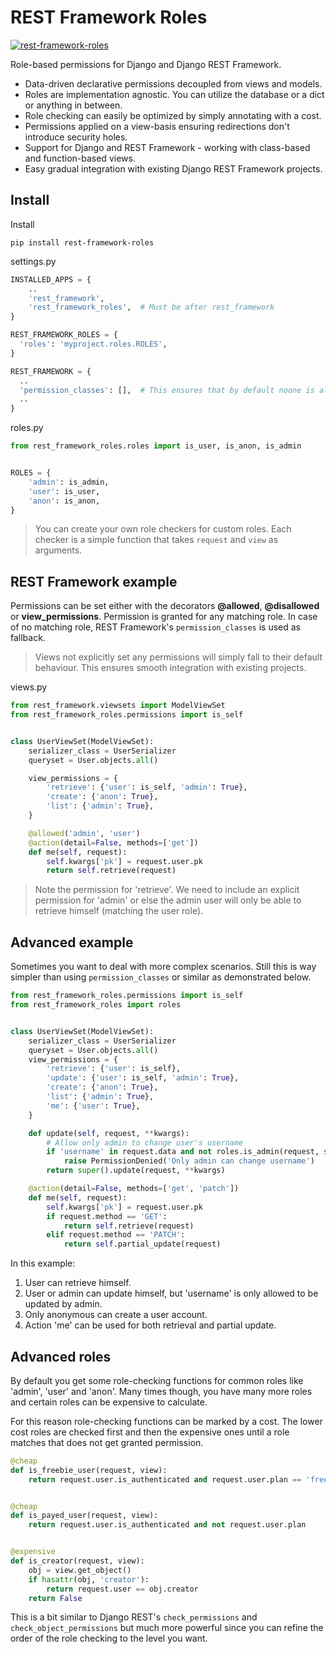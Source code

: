 REST Framework Roles
====================

[![rest-framework-roles](https://circleci.com/gh/Pithikos/rest-framework-roles.svg?style=svg)](https://circleci.com/gh/Pithikos/rest-framework-roles)


Role-based permissions for Django and Django REST Framework.

  - Data-driven declarative permissions decoupled from views and models.
  - Roles are implementation agnostic. You can utilize the database or a dict or anything in between.
  - Role checking can easily be optimized by simply annotating with a cost.
  - Permissions applied on a view-basis ensuring redirections don't introduce security holes.
  - Support for Django and REST Framework - working with class-based and function-based views.
  - Easy gradual integration with existing Django REST Framework projects.


Install
-------

Install

    pip install rest-framework-roles


settings.py
```python
INSTALLED_APPS = {
    ..
    'rest_framework',
    'rest_framework_roles',  # Must be after rest_framework
}

REST_FRAMEWORK_ROLES = {
  'roles': 'myproject.roles.ROLES',
}

REST_FRAMEWORK = {
  ..
  'permission_classes': [],  # This ensures that by default noone is allowed access
  ..
}
```

roles.py
```python
from rest_framework_roles.roles import is_user, is_anon, is_admin


ROLES = {
    'admin': is_admin,
    'user': is_user,
    'anon': is_anon,
}
```

> You can create your own role checkers for custom roles. Each checker is a simple function that
takes `request` and `view` as arguments.


REST Framework example
-------------------------------

Permissions can be set either with the decorators **@allowed**, **@disallowed** or **view_permissions**. Permission is granted for any matching role. In case of no matching role, REST Framework's `permission_classes` is used as fallback.

> Views not explicitly set any permissions will simply fall to their default behaviour. This ensures smooth
integration with existing projects.


views.py
```python
from rest_framework.viewsets import ModelViewSet
from rest_framework_roles.permissions import is_self


class UserViewSet(ModelViewSet):
    serializer_class = UserSerializer
    queryset = User.objects.all()

    view_permissions = {
        'retrieve': {'user': is_self, 'admin': True},
        'create': {'anon': True},
        'list': {'admin': True},
    }

    @allowed('admin', 'user')
    @action(detail=False, methods=['get'])
    def me(self, request):
        self.kwargs['pk'] = request.user.pk
        return self.retrieve(request)
```

> Note the permission for 'retrieve'. We need to include an explicit permission for 'admin' or else the admin user
will only be able to retrieve himself (matching the user role).


Advanced example
----------------

Sometimes you want to deal with more complex scenarios. Still this is way simpler than using `permission_classes` or similar as demonstrated below.

```python
from rest_framework_roles.permissions import is_self
from rest_framework_roles import roles


class UserViewSet(ModelViewSet):
    serializer_class = UserSerializer
    queryset = User.objects.all()
    view_permissions = {
        'retrieve': {'user': is_self},
        'update': {'user': is_self, 'admin': True},
        'create': {'anon': True},
        'list': {'admin': True},
        'me': {'user': True},
    }

    def update(self, request, **kwargs):
        # Allow only admin to change user's username
        if 'username' in request.data and not roles.is_admin(request, self):
            raise PermissionDenied('Only admin can change username')
        return super().update(request, **kwargs)

    @action(detail=False, methods=['get', 'patch'])
    def me(self, request):
        self.kwargs['pk'] = request.user.pk
        if request.method == 'GET':
            return self.retrieve(request)
        elif request.method == 'PATCH':
            return self.partial_update(request)
```

In this example:
  1. User can retrieve himself.
  2. User or admin can update himself, but 'username' is only allowed to be updated by admin.
  3. Only anonymous can create a user account.
  4. Action 'me' can be used for both retrieval and partial update.


Advanced roles
--------------

By default you get some role-checking functions for common roles like 'admin', 'user' and 'anon'.
Many times though, you have many more roles and certain roles can be expensive to calculate.

For this reason role-checking functions can be marked by a cost. The lower cost roles are checked
first and then the expensive ones until a role matches that does not get granted permission.


```python
@cheap
def is_freebie_user(request, view):
    return request.user.is_authenticated and request.user.plan == 'freebie'


@cheap
def is_payed_user(request, view):
    return request.user.is_authenticated and not request.user.plan


@expensive
def is_creator(request, view):
    obj = view.get_object()
    if hasattr(obj, 'creator'):
        return request.user == obj.creator
    return False
```

This is a bit similar to Django REST's `check_permissions` and `check_object_permissions` but much
more powerful since you can refine the order of the role checking to the level you want.
